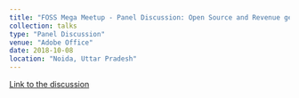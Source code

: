 ```yaml
---
title: "FOSS Mega Meetup - Panel Discussion: Open Source and Revenue generation models"
collection: talks
type: "Panel Discussion"
venue: "Adobe Office"
date: 2018-10-08
location: "Noida, Uttar Pradesh"
---
```


[Link to the discussion](https://www.youtube.com/watch?v=vPipsBbUSGw)

